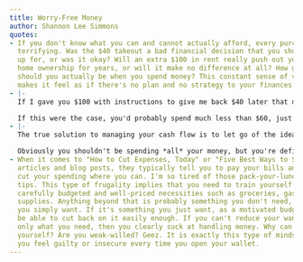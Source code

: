 ```yaml
---
title: Worry-Free Money
author: Shannon Lee Simmons
quotes:
- If you don't know what you can and cannot actually afford, every purchase feels
  terrifying. Was the $40 takeout a bad financial decision that you should beat yourself
  up for, or was it okay? Will an extra $100 in rent really push out your dreams of
  home ownership for years, or will it make no difference at all? How guilty and afraid
  should you actually be when you spend money? This constant sense of vague guilt
  makes it feel as if there's no plan and no strategy to your finances.
- |-
  If I gave you $100 with instructions to give me back $40 later that day or else you'd be in serious financial trouble, you'd probably happily spend the other $60 without a second thought and hand over the remaining $40 with a smile. No guilt, no stress, no uncertainty. Now imagine I give you $100 with instructions to give *some* of it back to me at a later date or else you'll be in serious financial trouble. You don't know how much money you'll have to give back or when I'm going to ask for it. All you know is that some amount of money will have to be available at a moment's notice when I come calling for it.

  If this were the case, you'd probably spend much less than $60, just to be careful. Maybe I'll ask for only $20 back and you could have spent $80, but you simply won't know. The result would be apprehension every time you spent *any* of that money, because you *might* be overspending. I might come back demanding $95, making even a $10 purchase risky. Uncertainty breeds guilt, fear and constant worry. It's exhausting.
- |-
  The true solution to managing your cash flow is to let go of the idea that you are in control of your daily spending. You're not. Say it with me now: I'm not in control of my daily spending. You need to accept the fact that your spending money must be fluid, flexible and able to respond to the ever-changing demands of daily life.

  Obviously you shouldn't be spending *all* your money, but you're definitely allowed to spend *some*. We aren't on this earth merely to pay our phone bills.
- When it comes to "How to Cut Expenses, Today" or "Five Best Ways to Save Money"
  articles and blog posts, they typically tell you to pay your bills and cut, cut,
  cut your spending where you can. I'm so tired of those pack-your-lunch and forgo-the-daily-latte
  tips. This type of frugality implies that you need to train yourself to buy only
  carefully budgeted and well-priced necessities such as groceries, gas and similar
  supplies. Anything beyond that is probably something you don't need, something that
  you simply want. If it's something you just want, as a motivated budgeter you should
  be able to cut back on it easily enough. If you can't reduce your wants and purchase
  only what you need, then you clearly suck at handling money. Why can't you control
  yourself? Are you weak-willed? Geez. It is exactly this type of mindset that makes
  you feel guilty or insecure every time you open your wallet.
---
```


